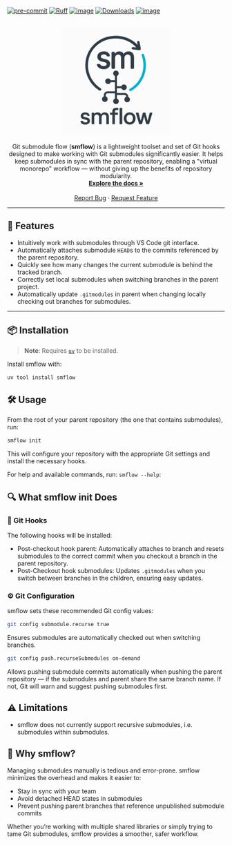[![pre-commit](https://img.shields.io/badge/pre--commit-enabled-brightgreen?logo=pre-commit)](https://pre-commit.com)
[![Ruff](https://img.shields.io/endpoint?url=https://raw.githubusercontent.com/astral-sh/ruff/main/assets/badge/v2.json)](https://github.com/astral-sh/ruff)
[![image](https://img.shields.io/pypi/v/smflow.svg)](https://pypi.python.org/pypi/smflow)
[![Downloads](https://static.pepy.tech/badge/smflow)](https://pepy.tech/project/smflow)
[![image](https://img.shields.io/pypi/pyversions/smflow.svg)](https://pypi.python.org/pypi/smflow)

<br />
<div align="center">
    <div align="center">
    <!-- <img src=".readme/the logo.png" alt="alt text" width="250" height="whatever"> -->
    <img src="https://raw.githubusercontent.com/h0uter/smflow/main/.readme/logo.png" alt="alt text" width="250" height="whatever">
    </div>
  <!-- <h3 align="center">humid</h3> -->

  <p align="center">
    Git submodule flow (<b>smflow</b>) is a lightweight toolset and set of Git hooks designed to make working with Git submodules significantly easier. It helps keep submodules in sync with the parent repository, enabling a "virtual monorepo" workflow — without giving up the benefits of repository modularity.
    <br />
    <a href="https://h0uter.github.io/smflow"><strong>Explore the docs »</strong></a>
    <br />
    <br />
    <a href="https://github.com/h0uter/smflow/issues/new?labels=bug&title=New+bug+report">Report Bug</a>
    ·
    <a href="https://github.com/h0uter/smflow/issues/new?labels=enhancement&title=New+feature+request">Request Feature</a>
  </p>
</div>

---

## 🚀 Features

- Intuitively work with submodules through VS Code git interface.
- Automatically attaches submodule `HEAD`s to the commits referenced by the parent repository.
- Quickly see how many changes the current submodule is behind the tracked branch.
- Correctly set local submodules when switching branches in the parent project.
- Automatically update `.gitmodules` in parent when changing locally checking out branches for submodules.

---

## 📦 Installation

> **Note**: Requires [`uv`](https://github.com/astral-sh/uv) to be installed.

Install smflow with:

```bash
uv tool install smflow
```

## 🛠️ Usage

From the root of your parent repository (the one that contains submodules), run:

```bash
smflow init
```

This will configure your repository with the appropriate Git settings and install the necessary hooks.

For help and available commands, run: `smflow --help`:

<!-- [[[cog
    import subprocess as sp
    out = sp.check_output(["smflow", "--help"], stderr=sp.DEVNULL).decode()
    cog.out("```\n" + out + "```\n")
]]] -->
<!-- [[[end]]] -->

## 🔍 What smflow init Does

### 🔗 Git Hooks

The following hooks will be installed:

- Post-checkout hook parent: Automatically attaches to branch and resets submodules to the correct commit when you checkout a branch in the parent repository.
- Post-Checkout hook submodules: Updates `.gitmodules` when you switch between branches in the children, ensuring easy updates.

### ⚙️ Git Configuration

smflow sets these recommended Git config values:

```bash
git config submodule.recurse true
```

Ensures submodules are automatically checked out when switching branches.

```bash
git config push.recurseSubmodules on-demand
```

Allows pushing submodule commits automatically when pushing the parent repository — if the submodules and parent share the same branch name. If not, Git will warn and suggest pushing submodules first.

## ⚠️ Limitations

- smflow does not currently support recursive submodules, i.e. submodules within submodules.

## 🧩 Why smflow?

Managing submodules manually is tedious and error-prone. smflow minimizes the overhead and makes it easier to:

- Stay in sync with your team
- Avoid detached HEAD states in submodules
- Prevent pushing parent branches that reference unpublished submodule commits

Whether you’re working with multiple shared libraries or simply trying to tame Git submodules, smflow provides a smoother, safer workflow.
